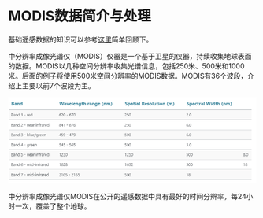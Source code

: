 # MODIS数据简介与处理

基础遥感数据的知识可以参考[这里](https://www.earthdatascience.org/courses/use-data-open-source-python/multispectral-remote-sensing/intro-multispectral-data/)简单回顾下。

中分辨率成像光谱仪（MODIS）仪器是一个基于卫星的仪器，持续收集地球表面的数据。MODIS以几种空间分辨率收集光谱信息，包括250米、500米和1000米。后面的例子将使用500米空间分辨率的MODIS数据。MODIS有36个波段，介绍上主要以前7个波段为主。

![](img/QQ截图20211017230756.png)

中分辨率成像光谱仪MODIS在公开的遥感数据中具有最好的时间分辨率，每24小时一次，覆盖了整个地球。
